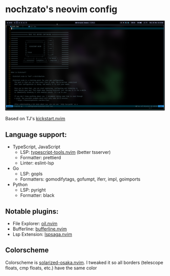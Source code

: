 # nochzato's neovim config

![Showcase image](./images/showcase.png)

Based on TJ's [kickstart.nvim](https://github.com/nvim-lua/kickstart.nvim)

## Language support:
- TypeScript, JavaScript
    - LSP: [typescript-tools.nvim](https://github.com/pmizio/typescript-tools.nvim) (better tsserver)
    - Formatter: prettierd
    - Linter: eslint-lsp
- Go
    - LSP: gopls
    - Formatters: gomodifytags, gofumpt, iferr, impl, goimports
- Python
    - LSP: pyright
    - Formatter: black

## Notable plugins:
- File Explorer: [oil.nvim](https://github.com/stevearc/oil.nvim)
- Bufferline: [bufferline.nvim](https://github.com/akinsho/bufferline.nvim)
- Lsp Extension: [lspsaga.nvim](https://github.com/nvimdev/lspsaga.nvim)

## Colorscheme
Colorscheme is [solarized-osaka.nvim](https://github.com/craftzdog/solarized-osaka.nvim). I tweaked it so all borders (telescope floats, cmp floats, etc.) have the same color
